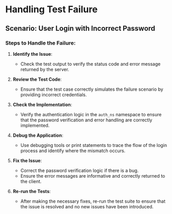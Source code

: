 # Handling Test Failure

## Scenario: User Login with Incorrect Password

### Steps to Handle the Failure:

1. **Identify the Issue**: 
   - Check the test output to verify the status code and error message returned by the server.

2. **Review the Test Code**: 
   - Ensure that the test case correctly simulates the failure scenario by providing incorrect credentials.

3. **Check the Implementation**: 
   - Verify the authentication logic in the `auth_ns` namespace to ensure that the password verification and error handling are correctly implemented.

4. **Debug the Application**:
   - Use debugging tools or print statements to trace the flow of the login process and identify where the mismatch occurs.

5. **Fix the Issue**:
   - Correct the password verification logic if there is a bug.
   - Ensure the error messages are informative and correctly returned to the client.

6. **Re-run the Tests**:
   - After making the necessary fixes, re-run the test suite to ensure that the issue is resolved and no new issues have been introduced.